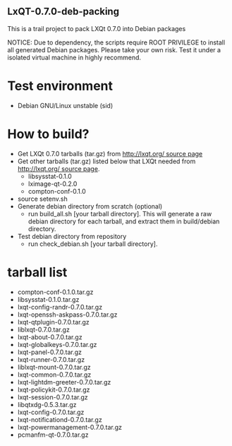 LxQT-0.7.0-deb-packing
---
This is a trail project to pack LXQt 0.7.0 into Debian packages

NOTICE: Due to dependency, the scripts require ROOT PRIVILEGE to install all generated Debian packages. Please take your own risk. Test it under a isolated virtual machine in highly recommend.


# Test environment
* Debian GNU/Linux unstable (sid)


# How to build?
* Get LXQt 0.7.0 tarballs (tar.gz) from [http://lxqt.org/ source page](http://lxqt.org/downloads/lxqt/0.7.0/)
* Get other tarballs (tar.gz) listed below that LXQt needed from [http://lxqt.org/ source page](http://lxqt.org/downloads/).
  * libsysstat-0.1.0
  * lximage-qt-0.2.0
  * compton-conf-0.1.0
* source setenv.sh
* Generate debian directory from scratch (optional)
  * run build_all.sh [your tarball directory]. This will generate a raw debian directory for each tarball, and extract them in build/debian directory.
* Test debian directory from repository
  * run check_debian.sh [your tarball directory].


# tarball list
* compton-conf-0.1.0.tar.gz
* libsysstat-0.1.0.tar.gz
* lxqt-config-randr-0.7.0.tar.gz
* lxqt-openssh-askpass-0.7.0.tar.gz
* lxqt-qtplugin-0.7.0.tar.gz
* liblxqt-0.7.0.tar.gz
* lxqt-about-0.7.0.tar.gz
* lxqt-globalkeys-0.7.0.tar.gz
* lxqt-panel-0.7.0.tar.gz
* lxqt-runner-0.7.0.tar.gz
* liblxqt-mount-0.7.0.tar.gz
* lxqt-common-0.7.0.tar.gz
* lxqt-lightdm-greeter-0.7.0.tar.gz
* lxqt-policykit-0.7.0.tar.gz
* lxqt-session-0.7.0.tar.gz
* libqtxdg-0.5.3.tar.gz
* lxqt-config-0.7.0.tar.gz
* lxqt-notificationd-0.7.0.tar.gz
* lxqt-powermanagement-0.7.0.tar.gz
* pcmanfm-qt-0.7.0.tar.gz
